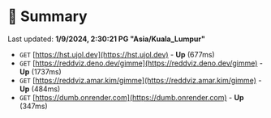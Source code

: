 # 📖 Summary
Last updated: **1/9/2024, 2:30:21 PG "Asia/Kuala_Lumpur"**

- `GET` [https://hst.ujol.dev](https://hst.ujol.dev) - **Up** (677ms)
- `GET` [https://reddviz.deno.dev/gimme](https://reddviz.deno.dev/gimme) - **Up** (1737ms)
- `GET` [https://reddviz.amar.kim/gimme](https://reddviz.amar.kim/gimme) - **Up** (484ms)
- `GET` [https://dumb.onrender.com](https://dumb.onrender.com) - **Up** (347ms)
